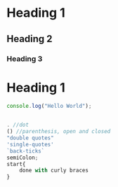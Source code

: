 # Heading 1

## Heading 2

### Heading 3



<h1>Heading 1</h1>


```js
console.log("Hello World");
```



```js

. //dot
() //parenthesis, open and closed
"double quotes"
'single-quotes'
`back-ticks`
semiColon;
start{
    done with curly braces
}
```